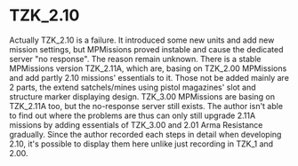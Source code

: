 # TZK_2.10
Actually TZK_2.10 is a failure. It introduced some new units and add new mission settings, but MPMissions proved instable and cause the dedicated server "no response". The reason remain unknown.
There is a stable MPMissions version TZK_2.11A, which are, basing on TZK_2.00 MPMissions and add partly 2.10 missions' essentials to it. Those not be added mainly are 2 parts, the extend satchels/mines using pistol magazines' slot and structure marker displaying design.
TZK_3.00 MPMissions are basing on TZK_2.11A too, but the no-response server still exists. The author isn't able to find out where the problems are thus can only still upgrade 2.11A missions by adding essentials of TZK_3.00 and 2.01 Arma Resistance gradually.
Since the author recorded each steps in detail when developing 2.10, it's possible to display them here unlike just recording in TZK_1 and 2.00.
